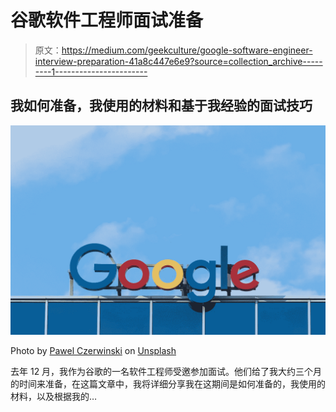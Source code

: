 # 谷歌软件工程师面试准备

> 原文：<https://medium.com/geekculture/google-software-engineer-interview-preparation-41a8c447e6e9?source=collection_archive---------1----------------------->

## 我如何准备，我使用的材料和基于我经验的面试技巧

![](img/0fec99b994eff480ced2c920c04ed51c.png)

Photo by [Pawel Czerwinski](https://unsplash.com/@pawel_czerwinski?utm_source=medium&utm_medium=referral) on [Unsplash](https://unsplash.com?utm_source=medium&utm_medium=referral)

去年 12 月，我作为谷歌的一名软件工程师受邀参加面试。他们给了我大约三个月的时间来准备，在这篇文章中，我将详细分享我在这期间是如何准备的，我使用的材料，以及根据我的…